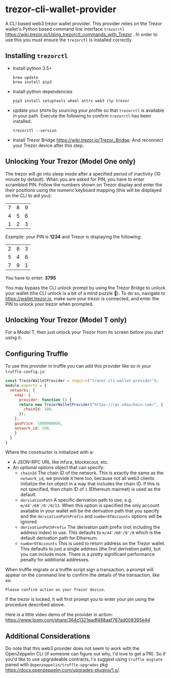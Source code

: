 # trezor-cli-wallet-provider
A CLI based web3 trezor wallet provider. This provider relies on the Trezor wallet's
Python based command line interface `trezorctl` https://wiki.trezor.io/Using_trezorctl_commands_with_Trezor
. In order to use this you must ensure the `trezorctl` is installed correctly.

## Installing `trezorctl`
- Install python 3.5+
    ```
    brew update
    brew install pip3
    ```
- Install python dependencies
    ```
    pip3 install setuptools wheel attrs web3 rlp trezor
    ```
 - update your `$PATH` by sourcing your profile so that `trezorctl` is available in your path.
 Execute the following to confirm `trezorctl` has been installed.
    ```
    trezorctl --version
    ```
  - Install Trezor Bridge https://wiki.trezor.io/Trezor_Bridge. And reconnect your Trezor device after this step.

  ## Unlocking Your Trezor (Model One only)
  The trezor will go into sleep mode after a specified period of inactivity (10 minute by default).
  When you are asked for PIN, you have to enter scrambled PIN. Follow the
  numbers shown on Trezor display and enter the their positions using the
  numeric keyboard mapping (this will be displayed on the CLI to aid you):

  |   |   |   |
  |---|---|---|
  | 7 | 8 | 9 |
  | 4 | 5 | 6 |
  | 1 | 2 | 3 |

  Example: your PIN is **1234** and Trezor is displaying the following:

  |   |   |   |
  |---|---|---|
  | 2 | 8 | 3 |
  | 5 | 4 | 6 |
  | 7 | 9 | 1 |

  You have to enter: **3795**

  You may bypass the CLI unlock prompt by using the Trezor Bridge to unlock your wallet
  (the CLI unlock is a bit of a mind puzzle 🤪). To do so, navigate to https://wallet.trezor.io,
  make sure your trezor is connected, and enter the PIN to unlock your trezor when prompted.

  ## Unlocking Your Trezor (Model T only)
  For a Model T, then just unlock your Trezor from its screen before you start using it.

  ## Configuring Truffle
  To use this provider in truffle you can add this provider like so in your `truffle-config.js`:
  ```js
  const TrezorWalletProvider = require("trezor-cli-wallet-provider");
  module.exports = {
    networks: {
      xdai: {
        provider: function () {
        return new TrezorWalletProvider("https://rpc.xdaichain.com/", {
          chainId: 100,
        });
      },
      gasPrice: 1000000000,
      network_id: 100,
      }
    }
  }
  ```

Where the constructor is initialized with a:
- A JSON-RPC URL like infura, blockscout, etc.
- An optional options object that can specify:
  - `chainId` The chain ID of the network. This is exactly the same as the `network_id`, we provide it here too, because not all web3 clients initialize the txn object in a way that includes the chain ID. If this is not specified, then chain ID of `1` (Ethereum mainnet) is used as the default.
  - `derviationPath` A specific derivation path to use, e.g. `m/44'/60'/0'/0/13`. When this option is specified the only account available in your wallet will be the derivation path that you specify and the `derviationPathPrefix` and `numberOfAccounts` options will be ignored.
  - `derivationPathPrefix` The derivation path prefix (not including the address index) to use. This defaults to `m/44'/60'/0'/0` which is the default derivation path for Ethereum.
  - `numberOfAccounts` This is used to return address on the Trezor wallet. This defaults to just a single address (the first derivation path), but you can include more. There is a pretty significant performance penalty for additional addresses.

When truffle migrate or a truffle script sign a transaction, a prompt will appear on the command line to
confirm the details of the transaction, like so:
```
Please confirm action on your Trezor device.
```
If the trezor is locked, it will first prompt you to enter your pin using the procedure described above.

Here is a little video demo of the provider in action: https://www.loom.com/share/364c1321eadf488aaf767ad008365e44

## Additional Considerations
Do note that this web3 provider does not seem to work with the OpenZeppelin CLI (if someone can figure
out why, I'd love to get a PR). So if you'd like to use upgradeable contracts, I's suggest using
`truffle migrate` paired with `@openzeppelin/truffle-upgrades` pkg https://docs.openzeppelin.com/upgrades-plugins/1.x/.